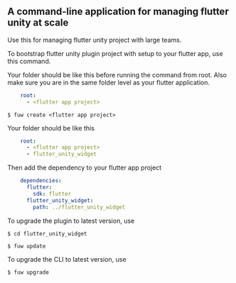 ## A command-line application for managing flutter unity at scale

Use this for managing flutter unity project with large teams.


To bootstrap flutter unity plugin project with setup to your flutter app, use this command.

Your folder should be like this before running the command from root.
Also make sure you are in the same folder level as your flutter application.

```yaml
    root:
      - <flutter app project>
```

```shell script
$ fuw create <flutter app project>
```

Your folder should be like this
```yaml
    root:
      - <flutter app project>
      - flutter_unity_widget
```

Then add the dependency to your flutter app project
```yaml
    dependencies:
      flutter:
        sdk: flutter
      flutter_unity_widget:
        path: ../flutter_unity_widget

```


To upgrade the plugin to latest version, use
```shell script
$ cd flutter_unity_widget

$ fuw update
```

To upgrade the CLI to latest version, use
```shell script
$ fuw upgrade
```
